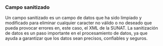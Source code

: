 ### Campo sanitizado

Un campo sanitizado es un campo de datos que ha sido limpiado y modificado para eliminar cualquier caracter no válido o no deseado que pueda provocar errores en, este caso, el XML de la SUNAT. La sanitización de datos es un paso importante en el procesamiento de datos, ya que ayuda a garantizar que los datos sean precisos, confiables y seguros.